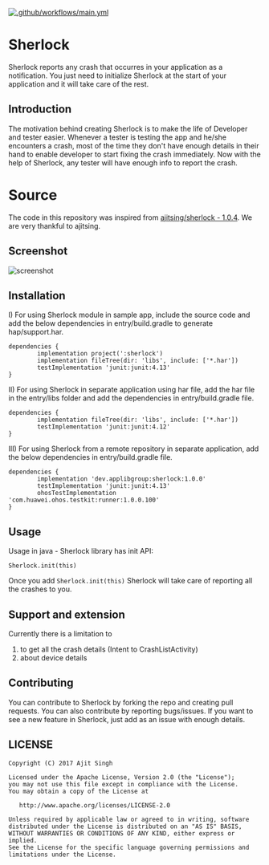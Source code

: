 [![.github/workflows/main.yml](https://github.com/applibgroup/Sherlock/actions/workflows/main.yml/badge.svg)](https://github.com/applibgroup/Sherlock/actions/workflows/main.yml)
# Sherlock

Sherlock reports any crash that occurres in your application as a notification. You just need to initialize Sherlock at the start of your application and it will take care of the rest. 

## Introduction

The motivation behind creating Sherlock is to make the life of Developer and tester easier. Whenever a tester is testing
the app and he/she encounters a crash, most of the time they don't have enough details in their hand to enable developer to
start fixing the crash immediately. Now with the help of Sherlock, any tester will have enough info to report the crash.

# Source

The code in this repository was inspired from [ajitsing/sherlock - 1.0.4](https://github.com/ajitsing/Sherlock). We are very thankful to ajitsing.

Screenshot
----------
![screenshot](/Screenshot/screenshot.jpg)

## Installation

I) For using Sherlock module in sample app, include the source code and add the below dependencies in entry/build.gradle to generate hap/support.har.
```
dependencies {
        implementation project(':sherlock')
        implementation fileTree(dir: 'libs', include: ['*.har'])
        testImplementation 'junit:junit:4.13'
}
```
II) For using Sherlock in separate application using har file, add the har file in the entry/libs folder and add the dependencies in entry/build.gradle file.
```
dependencies {
        implementation fileTree(dir: 'libs', include: ['*.har'])
        testImplementation 'junit:junit:4.12'
}
```
III) For using Sherlock from a remote repository in separate application, add the below dependencies in entry/build.gradle file.
```
dependencies {
        implementation 'dev.applibgroup:sherlock:1.0.0'
        testImplementation 'junit:junit:4.13'
        ohosTestImplementation 'com.huawei.ohos.testkit:runner:1.0.0.100'
}
```
Usage
-----
Usage in java - Sherlock library has init API:
	
	Sherlock.init(this)

Once you add ```Sherlock.init(this)``` Sherlock will take care of reporting all the crashes to you.

Support and extension
---------------------

Currently there is a limitation to 
1) to get all the crash details (Intent to CrashListActivity)
2) about device details


## Contributing
You can contribute to Sherlock by forking the repo and creating pull requests. You can also contribute by reporting bugs/issues.
If you want to see a new feature in Sherlock, just add as an issue with enough details.

LICENSE
-------

```LICENSE
Copyright (C) 2017 Ajit Singh

Licensed under the Apache License, Version 2.0 (the "License");
you may not use this file except in compliance with the License.
You may obtain a copy of the License at

   http://www.apache.org/licenses/LICENSE-2.0

Unless required by applicable law or agreed to in writing, software
distributed under the License is distributed on an "AS IS" BASIS,
WITHOUT WARRANTIES OR CONDITIONS OF ANY KIND, either express or implied.
See the License for the specific language governing permissions and
limitations under the License.
```
